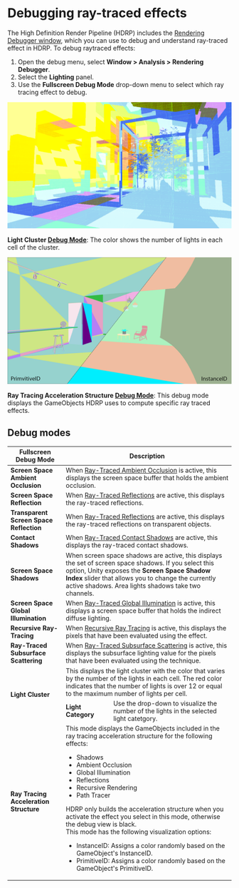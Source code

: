 # Debugging ray-traced effects

The High Definition Render Pipeline (HDRP) includes the [Rendering Debugger window](Render-Pipeline-Debug-Window.md), which you can use to debug and understand ray-traced effect in HDRP. To debug raytraced effects:

1. Open the debug menu, select **Window > Analysis > Rendering Debugger**.
2. Select the **Lighting** panel.
3. Use the **Fullscreen Debug Mode** drop-down menu to select which ray tracing effect to debug.

![](Images/RayTracingLightCluster1.png)

**Light Cluster [Debug Mode](Ray-Tracing-Debug.md#debug-modes)**: The color shows the number of lights in each cell of the cluster.

![](Images/RayTracingDebugRTAS.png)

**Ray Tracing Acceleration Structure [Debug Mode](Ray-Tracing-Debug.md#debug-modes)**: This debug mode displays the GameObjects HDRP uses to compute specific ray traced effects.

## Debug modes

<table>
<thead>
<tr>
<th><strong>Fullscreen Debug Mode</strong></th>
<th colspan="2"><strong>Description</strong></th>
</tr>
</thead>
<tbody>
<tr>
<td><strong>Screen Space Ambient Occlusion</strong></td>
<td colspan="2">When <a href="Ray-Traced-Ambient-Occlusion.md">Ray-Traced Ambient Occlusion</a> is active, this displays the screen space buffer that holds the ambient occlusion.</td>
</tr>
<tr>
<td><strong>Screen Space Reflection</strong></td>
<td colspan="2">When <a href="Ray-Traced-Reflections.md">Ray-Traced Reflections</a> are active, this displays the ray-traced reflections.</td>
</tr>
<tr>
<td><strong>Transparent Screen Space Reflection</strong></td>
<td colspan="2">When <a href="Ray-Traced-Reflections.md">Ray-Traced Reflections</a> are active, this displays the ray-traced reflections on transparent objects.</td>
</tr>
<tr>
<td><strong>Contact Shadows</strong></td>
<td colspan="2">When <a href="Ray-Traced-Contact-Shadows.md">Ray-Traced Contact Shadows</a> are active, this displays the ray-traced contact shadows.</td>
</tr>
<tr>
<td><strong>Screen Space Shadows</strong></td>
<td colspan="2">When screen space shadows are active, this displays the set of screen space shadows. If you select this option, Unity exposes the <strong>Screen Space Shadow Index</strong> slider that allows you to change the currently active shadows. Area lights shadows take two channels.</td>
</tr>
<tr>
<td><strong>Screen Space Global Illumination</strong></td>
<td colspan="2">When <a href="Ray-Traced-Global-Illumination.md">Ray-Traced Global Illumination</a> is active, this displays a screen space buffer that holds the indirect diffuse lighting.</td>
</tr>
<tr>
<td><strong>Recursive Ray-Tracing</strong></td>
<td colspan="2">When <a href="Ray-Tracing-Recursive-Rendering.md">Recursive Ray Tracing</a> is active, this displays the pixels that have been evaluated using the effect.</td>
</tr>
<tr>
<td><strong>Ray-Traced Subsurface Scattering</strong></td>
<td colspan="2">When <a href="Ray-Traced-Subsurface-Scattering.md">Ray-Traced Subsurface Scattering</a> is active, this displays the subsurface lighting value for the pixels that have been evaluated using the technique.</td>
</tr>
<tr>
<td rowspan="2"><strong>Light Cluster</strong></td>
<td colspan="2">This displays the light cluster with the color that varies by the number of the lights in each cell. The red color indicates that the number of lights is over 12 or equal to the maximum number of lights per cell.</td>
</tr>
<tr>
<td><strong>Light Category</strong></td>
<td>Use the drop-down to visualize the number of the lights in the selected light catetgory.</td>
</tr>
<tr>
<td><strong>Ray Tracing Acceleration Structure</strong></td>
<td colspan="2">This mode displays the GameObjects included in the ray tracing acceleration structure for the following effects:<ul><li>Shadows<li>Ambient Occlusion<li>Global Illumination<li>Reflections<li>Recursive Rendering<li>Path Tracer</ul>HDRP only builds the acceleration structure when you activate the effect you select in this mode, otherwise the debug view is black.<br>This mode has the following visualization options:<ul><li>InstanceID: Assigns a color randomly based on the GameObject's InstanceID.<li>PrimitiveID: Assigns a color randomly based on the GameObject's PrimitiveID.</ul></td>
</tr>
</tbody>
</table>
